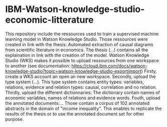 # IBM-Watson-knowledge-studio-economic-litterature
This repository include the ressources used to train a supervised machine learning model in Watson Knowledge Studio.
Those ressources were created in link with the thesis: Automated extraction of causal diagrams from scientific literature in economics.
The thesis (...) contains all the explaination in link with the creation of the model.
Watson Knowledge Studio (WKS) makes it possible to upload ressources from one workspace to another (see documentation: https://cloud.ibm.com/docs/watson-knowledge-studio?topic=watson-knowledge-studio-exportimport)
Firsty, create a WKS account an open an new workspace. 
Secondly, upload the type system (...).
This type system contains entity types: variables, relations, evidence and relation types: causal, correlation and no relation.
Thirdly, upload the different dictionnaries: 
The dictionary contain names of economic variables, names of relations and evidence words.
Fouth, upload the annotated documents:...
Those contain a corpus of 102 annotated abstracts in the domain of "income inequality".
This enables to replicate the results of the thesis or to use the annotated document set for other purpose.
